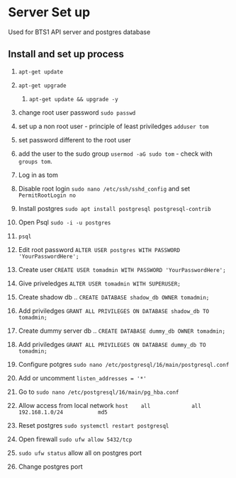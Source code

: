 # Server Set up

Used for BTS1
API server and postgres database

## Install and set up process

1. `apt-get update`
2. `apt-get upgrade`
   1. `apt-get update && upgrade -y`
3. change root user password `sudo passwd`
4. set up a non root user - principle of least priviledges `adduser tom`
5. set password different to the root user
6. add the user to the sudo group `usermod -aG sudo tom` - check with `groups tom`.
7. Log in as tom
8. Disable root login `sudo nano /etc/ssh/sshd_config` and set `PermitRootLogin no`
9. Install postgres `sudo apt install postgresql postgresql-contrib`
10. Open Psql `sudo -i -u postgres`
11. `psql`
12. Edit root password `ALTER USER postgres WITH PASSWORD 'YourPasswordHere';`
13. Create user `CREATE USER tomadmin WITH PASSWORD 'YourPasswordHere';`
14. Give priveledges `ALTER USER tomadmin WITH SUPERUSER;`
15. Create shadow db .. `CREATE DATABASE shadow_db OWNER tomadmin;`
16. Add priviledges `GRANT ALL PRIVILEGES ON DATABASE shadow_db TO tomadmin;`
17. Create dummy server db .. `CREATE DATABASE dummy_db OWNER tomadmin;`
18. Add priviledges `GRANT ALL PRIVILEGES ON DATABASE dummy_db TO tomadmin;`
19. Configure potgres `sudo nano /etc/postgresql/16/main/postgresql.conf`
20. Add or uncomment `listen_addresses = '*'`
21. Go to `sudo nano /etc/postgresql/16/main/pg_hba.conf`
22. Allow access from local network `host    all             all             192.168.1.0/24           md5`
23. Reset postgres `sudo systemctl restart postgresql`
24. Open firewall `sudo ufw allow 5432/tcp`
25. `sudo ufw status` allow all on postgres port


1. Change postgres port